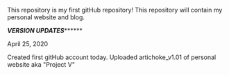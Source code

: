 This repository is my first gitHub repository! This repository will contain my personal website and blog.


*************VERSION UPDATES*******************

April 25, 2020

Created first gitHub account today. Uploaded artichoke_v1.01 of personal website aka "Project V"